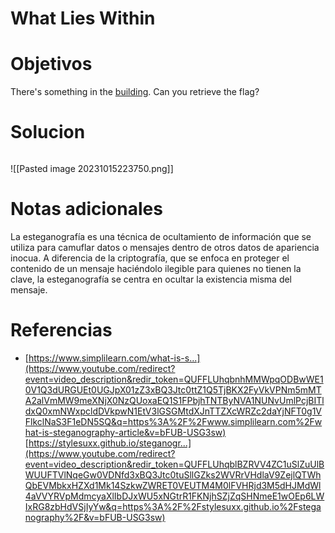 #  What Lies Within
# Objetivos
There's something in the [building](https://jupiter.challenges.picoctf.org/static/011955b303f293d60c8116e6a4c5c84f/buildings.png). Can you retrieve the flag?

# Solucion
```bash              
```
![[Pasted image 20231015223750.png]]
# Notas adicionales

La esteganografía es una técnica de ocultamiento de información que se utiliza para camuflar datos o mensajes dentro de otros datos de apariencia inocua. A diferencia de la criptografía, que se enfoca en proteger el contenido de un mensaje haciéndolo ilegible para quienes no tienen la clave, la esteganografía se centra en ocultar la existencia misma del mensaje.
# Referencias
- [https://www.simplilearn.com/what-is-s...](https://www.youtube.com/redirect?event=video_description&redir_token=QUFFLUhqbnhMMWpqODBwWE10V1Q3dURGUEt0UGJpX01zZ3xBQ3Jtc0ttZ1Q5TjBKX2FyVkVPNm5mMTA2alVmMW9meXNjX0NzQUoxaEQ1S1FPbjhTNTByNVA1NUNvUmlPcjBITldxQ0xmNWxpcldDVkpwN1EtV3lGSGMtdXJnTTZXcWRZc2daYjNFT0g1VFlkclNaS3F1eDN5SQ&q=https%3A%2F%2Fwww.simplilearn.com%2Fwhat-is-steganography-article&v=bFUB-USG3sw) 
 [https://stylesuxx.github.io/steganogr...](https://www.youtube.com/redirect?event=video_description&redir_token=QUFFLUhqblBZRVV4ZC1uSlZuUlBWUUFTVlNqeGw0VDNfd3xBQ3Jtc0tuSllGZks2WVRrVHdlaV9ZejlQTWhQbEVMbkxHZXd1Mk14SzkwZWRET0VEUTM4M0lFVHRjd3M5dHJMdWl4aVVYRVpMdmcyaXlIbDJxWU5xNGtrR1FKNjhSZjZqSHNmeE1wOEp6LWIxRG8zbHdVSjIyYw&q=https%3A%2F%2Fstylesuxx.github.io%2Fsteganography%2F&v=bFUB-USG3sw)